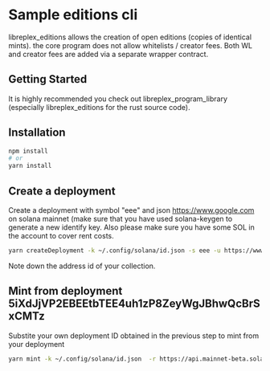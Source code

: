 
# Sample editions cli

libreplex_editions allows the creation of open editions (copies of identical mints). the core program does not allow whitelists / creator fees. Both WL and creator fees are added via a separate wrapper contract.


## Getting Started

It is highly recommended you check out libreplex_program_library (especially libreplex_editions for the rust source code).

## Installation

```bash
npm install
# or
yarn install
```

## Create a deployment

Create a deployment with symbol "eee" and json https://www.google.com on solana mainnet (make sure that you have used solana-keygen to generate a new identify key.
Also please make sure you have some SOL in the account to cover rent costs.

```bash
yarn createDeployment -k ~/.config/solana/id.json -s eee -u https://www.google.com -r https://api.mainnet-beta.solana.com
```
Note down the address id of your collection.

## Mint from deployment 5iXdJjVP2EBEEtbTEE4uh1zP8ZeyWgJBhwQcBrSxCMTz

Substite your own deployment ID obtained in the previous step to mint from your deployment

```bash
yarn mint -k ~/.config/solana/id.json  -r https://api.mainnet-beta.solana.com -d 5iXdJjVP2EBEEtbTEE4uh1zP8ZeyWgJBhwQcBrSxCMTz
```

